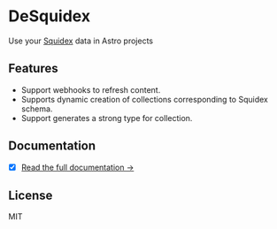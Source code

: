 # DeSquidex

Use your [Squidex](https://squidex.io/) data in Astro projects

## Features

- Support webhooks to refresh content.
- Supports dynamic creation of collections corresponding to Squidex schema.
- Support generates a strong type for collection.

## Documentation

- [x] [Read the full documentation →]()


## License

MIT
